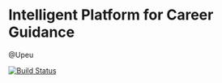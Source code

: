 # Intelligent Platform for Career Guidance

@Upeu

[![Build Status](https://travis-ci.org/HaroldEnrique/inpath_app.svg?branch=main)](https://travis-ci.org/HaroldEnrique/inpath_app)